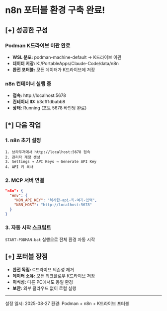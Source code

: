 # n8n 포터블 환경 구축 완료!

## [+] 성공한 구성

### Podman K드라이브 이관 완료
- **WSL 분포:** podman-machine-default → K드라이브 이관
- **데이터 저장:** K:/PortableApps/Claude-Code/data/n8n
- **완전 포터블:** 모든 데이터가 K드라이브에 저장

### n8n 컨테이너 실행 중
- **접속:** http://localhost:5678
- **컨테이너 ID:** b3cff1dbabb8
- **상태:** Running (포트 5678 바인딩 완료)

## [*] 다음 작업

### 1. n8n 초기 설정
```
1. 브라우저에서 http://localhost:5678 접속
2. 관리자 계정 생성
3. Settings → API Keys → Generate API Key 
4. API 키 복사
```

### 2. MCP 서버 연결
```json
"n8n": {
  "env": {
    "N8N_API_KEY": "복사한-api-키-여기-입력",
    "N8N_HOST": "http://localhost:5678"
  }
}
```

### 3. 자동 시작 스크립트
`START-PODMAN.bat` 실행으로 전체 환경 자동 시작

## [+] 포터블 장점
- **완전 독립:** C드라이브 의존성 제거
- **데이터 소유:** 모든 워크플로우 K드라이브 저장
- **이식성:** 다른 PC에서도 동일 환경
- **보안:** 외부 클라우드 없이 로컬 실행

---
설정 일시: 2025-08-27
환경: Podman + n8n + K드라이브 포터블